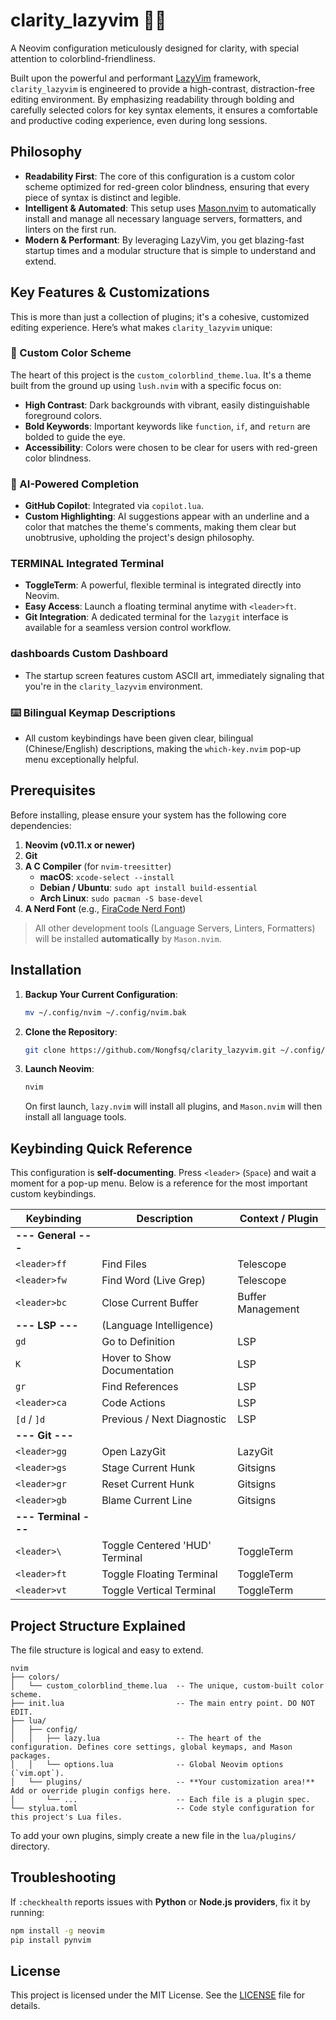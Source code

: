 # clarity_lazyvim 🌈✨

A Neovim configuration meticulously designed for clarity, with special attention to colorblind-friendliness.

Built upon the powerful and performant [LazyVim](https://www.lazyvim.org/) framework, `clarity_lazyvim` is engineered to provide a high-contrast, distraction-free editing environment. By emphasizing readability through bolding and carefully selected colors for key syntax elements, it ensures a comfortable and productive coding experience, even during long sessions.

## Philosophy

*   **Readability First**: The core of this configuration is a custom color scheme optimized for red-green color blindness, ensuring that every piece of syntax is distinct and legible.
*   **Intelligent & Automated**: This setup uses [Mason.nvim](https://github.com/williamboman/mason.nvim) to automatically install and manage all necessary language servers, formatters, and linters on the first run.
*   **Modern & Performant**: By leveraging LazyVim, you get blazing-fast startup times and a modular structure that is simple to understand and extend.

## Key Features & Customizations

This is more than just a collection of plugins; it's a cohesive, customized editing experience. Here’s what makes `clarity_lazyvim` unique:

### 🎨 Custom Color Scheme
The heart of this project is the `custom_colorblind_theme.lua`. It's a theme built from the ground up using `lush.nvim` with a specific focus on:
- **High Contrast**: Dark backgrounds with vibrant, easily distinguishable foreground colors.
- **Bold Keywords**: Important keywords like `function`, `if`, and `return` are bolded to guide the eye.
- **Accessibility**: Colors were chosen to be clear for users with red-green color blindness.

### 🤖 AI-Powered Completion
- **GitHub Copilot**: Integrated via `copilot.lua`.
- **Custom Highlighting**: AI suggestions appear with an underline and a color that matches the theme's comments, making them clear but unobtrusive, upholding the project's design philosophy.

###  TERMINAL Integrated Terminal
- **ToggleTerm**: A powerful, flexible terminal is integrated directly into Neovim.
- **Easy Access**: Launch a floating terminal anytime with `<leader>ft`.
- **Git Integration**: A dedicated terminal for the `lazygit` interface is available for a seamless version control workflow.

###  dashboards Custom Dashboard
- The startup screen features custom ASCII art, immediately signaling that you're in the `clarity_lazyvim` environment.

### ⌨️ Bilingual Keymap Descriptions
- All custom keybindings have been given clear, bilingual (Chinese/English) descriptions, making the `which-key.nvim` pop-up menu exceptionally helpful.

## Prerequisites

Before installing, please ensure your system has the following core dependencies:

1.  **Neovim (v0.11.x or newer)**
2.  **Git**
3.  **A C Compiler** (for `nvim-treesitter`)
    -   **macOS**: `xcode-select --install`
    -   **Debian / Ubuntu**: `sudo apt install build-essential`
    -   **Arch Linux**: `sudo pacman -S base-devel`
4.  **A Nerd Font** (e.g., [FiraCode Nerd Font](https://www.nerdfonts.com/font-downloads))

> All other development tools (Language Servers, Linters, Formatters) will be installed **automatically** by `Mason.nvim`.

## Installation

1.  **Backup Your Current Configuration**:
    ```sh
    mv ~/.config/nvim ~/.config/nvim.bak
    ```
2.  **Clone the Repository**:
    ```sh
    git clone https://github.com/Nongfsq/clarity_lazyvim.git ~/.config/nvim
    ```
3.  **Launch Neovim**:
    ```sh
    nvim
    ```
    On first launch, `lazy.nvim` will install all plugins, and `Mason.nvim` will then install all language tools.

## Keybinding Quick Reference

This configuration is **self-documenting**. Press `<leader>` (`Space`) and wait a moment for a pop-up menu. Below is a reference for the most important custom keybindings.

| Keybinding          | Description                           | Context / Plugin       |
| ------------------- | ------------------------------------- | ---------------------- |
| **--- General ---** |                                       |                        |
| `<leader>ff`        | Find Files                            | Telescope              |
| `<leader>fw`        | Find Word (Live Grep)                 | Telescope              |
| `<leader>bc`        | Close Current Buffer                  | Buffer Management      |
| **--- LSP ---**     | (Language Intelligence)               |                        |
| `gd`                | Go to Definition                      | LSP                    |
| `K`                 | Hover to Show Documentation           | LSP                    |
| `gr`                | Find References                       | LSP                    |
| `<leader>ca`        | Code Actions                          | LSP                    |
| `[d` / `]d`         | Previous / Next Diagnostic            | LSP                    |
| **--- Git ---**     |                                       |                        |
| `<leader>gg`        | Open LazyGit                          | LazyGit                |
| `<leader>gs`        | Stage Current Hunk                    | Gitsigns               |
| `<leader>gr`        | Reset Current Hunk                    | Gitsigns               |
| `<leader>gb`        | Blame Current Line                    | Gitsigns               |
| **--- Terminal ---**|                                       |                        |
| `<leader>\`         | Toggle Centered 'HUD' Terminal        | ToggleTerm             |
| `<leader>ft`        | Toggle Floating Terminal              | ToggleTerm             |
| `<leader>vt`        | Toggle Vertical Terminal              | ToggleTerm             |

## Project Structure Explained

The file structure is logical and easy to extend.

```
nvim
├── colors/
│   └── custom_colorblind_theme.lua  -- The unique, custom-built color scheme.
├── init.lua                         -- The main entry point. DO NOT EDIT.
├── lua/
│   ├── config/
│   │   ├── lazy.lua                 -- The heart of the configuration. Defines core settings, global keymaps, and Mason packages.
│   │   └── options.lua              -- Global Neovim options (`vim.opt`).
│   └── plugins/                     -- **Your customization area!** Add or override plugin configs here.
│       └── ...                      -- Each file is a plugin spec.
└── stylua.toml                      -- Code style configuration for this project's Lua files.
```

To add your own plugins, simply create a new file in the `lua/plugins/` directory.

## Troubleshooting

If `:checkhealth` reports issues with **Python** or **Node.js providers**, fix it by running:

```sh
npm install -g neovim
pip install pynvim
```

## License

This project is licensed under the MIT License. See the [LICENSE](LICENSE) file for details.